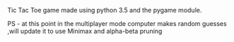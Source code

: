 Tic Tac Toe game made using python 3.5 and the pygame module.

PS - at this point in the multiplayer mode computer makes random guesses ,will update it to use Minimax and alpha-beta pruning